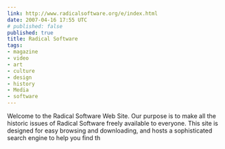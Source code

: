 ```yaml
---
link: http://www.radicalsoftware.org/e/index.html
date: 2007-04-16 17:55 UTC
# published: false
published: true
title: Radical Software
tags:
- magazine
- video
- art
- culture
- design
- history
- Media
- software
---
```


Welcome to the Radical Software Web Site. Our purpose is to make all the historic issues of Radical Software freely available to everyone. This site is designed for easy browsing and downloading, and hosts a sophisticated search engine to help you find th
